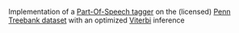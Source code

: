 Implementation of a [Part-Of-Speech tagger](https://en.wikipedia.org/wiki/Hidden_Markov_model) on the (licensed) [Penn Treebank dataset](https://corochann.com/penn-tree-bank-ptb-dataset-introduction-1456.html) with an optimized [Viterbi](https://en.wikipedia.org/wiki/Viterbi_algorithm) inference
